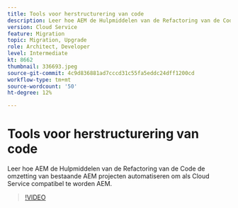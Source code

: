 ```yaml
---
title: Tools voor herstructurering van code
description: Leer hoe AEM de Hulpmiddelen van de Refactoring van de Code de omzetting van bestaande AEM projecten automatiseren om als Cloud Service compatibel te worden AEM.
version: Cloud Service
feature: Migration
topic: Migration, Upgrade
role: Architect, Developer
level: Intermediate
kt: 8662
thumbnail: 336693.jpeg
source-git-commit: 4c9d836881ad7cccd31c55fa5eddc24dff1200cd
workflow-type: tm+mt
source-wordcount: '50'
ht-degree: 12%

---
```



# Tools voor herstructurering van code

Leer hoe AEM de Hulpmiddelen van de Refactoring van de Code de omzetting van bestaande AEM projecten automatiseren om als Cloud Service compatibel te worden AEM.

>[!VIDEO](https://video.tv.adobe.com/v/336693/?quality=12&learn=on)
